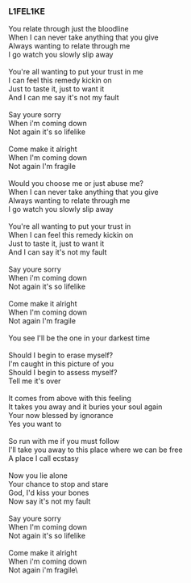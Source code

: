 ### L1FEL1KE

You relate through just the bloodline\
When I can never take anything that you give\
Always wanting to relate through me\
I go watch you slowly slip away\
\
You're all wanting to put your trust in me\
I can feel this remedy kickin on\
Just to taste it, just to want it\
And I can me say it's not my fault\
\
Say youre sorry\
When i'm coming down\
Not again it's so lifelike\
\
Come make it alright\
When I'm coming down\
Not again I'm fragile\
\
Would you choose me or just abuse me?\
When I can never take anything that you give\
Always wanting to relate through me\
I go watch you slowly slip away\
\
You're all wanting to put your trust in\
When I can feel this remedy kickin on\
Just to taste it, just to want it\
And I can say it's not my fault\
\
Say youre sorry\
When i'm coming down\
Not again it's so lifelike\
\
Come make it alright\
When I'm coming down\
Not again I'm fragile\
\
You see I'll be the one in your darkest time\
\
Should I begin to erase myself?\
I'm caught in this picture of you\
Should I begin to assess myself?\
Tell me it's over\
\
It comes from above with this feeling\
It takes you away and it buries your soul again\
Your now blessed by ignorance\
Yes you want to\
\
So run with me if you must follow\
I'll take you away to this place where we can be free\
A place I call ecstasy\
\
Now you lie alone\
Your chance to stop and stare\
God, I'd kiss your bones\
Now say it's not my fault\
\
Say youre sorry\
When I'm coming down\
Not again it's so lifelike\
\
Come make it alright\
When i'm coming down\
Not again i'm fragile\
